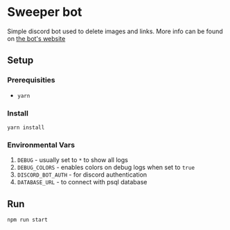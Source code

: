 # Sweeper bot
Simple discord bot used to delete images and links. More info can be found on [the bot's website](http://sweeper-bot-client.herokuapp.com/)

## Setup
### Prerequisities
* `yarn`
### Install
```
yarn install
```
### Environmental Vars
1. `DEBUG` - usually set to `*` to show all logs
2. `DEBUG_COLORS` - enables colors on debug logs when set to `true`
3. `DISCORD_BOT_AUTH` - for discord authentication
4. `DATABASE_URL` - to connect with psql database
## Run
```
npm run start
```

